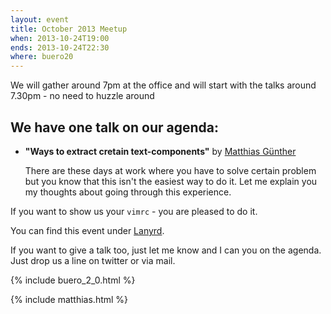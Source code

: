 ```yaml
---
layout: event
title: October 2013 Meetup
when: 2013-10-24T19:00
ends: 2013-10-24T22:30
where: buero20
---
```


We will gather around 7pm at the office and will start with the talks around 7.30pm - no need to huzzle around

## We have one talk on our agenda:


* **"Ways to extract cretain text-components"** by [Matthias Günther](https://twitter.com/wikimatze)

    There are these days at work where you have to solve certain problem but you know that this isn't the easiest way to
    do it. Let me explain you my thoughts about going through this experience.


If you want to show us your `vimrc` - you are pleased to do it.


You can find this event under [Lanyrd](http://lanyrd.com/crqzz).


If you want to give a talk too, just let me know and I can you on the agenda. Just drop us a line on twitter or via
mail.

{% include buero_2_0.html %}

{% include matthias.html %}

